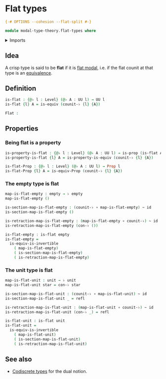 # Flat types

```agda
{-# OPTIONS --cohesion --flat-split #-}

module modal-type-theory.flat-types where
```

<details><summary>Imports</summary>

```agda
open import foundation.dependent-pair-types
open import foundation.empty-types
open import foundation.equivalences
open import foundation.function-types
open import foundation.homotopies
open import foundation.identity-types
open import foundation.propositions
open import foundation.unit-type
open import foundation.universe-levels

open import modal-type-theory.flat-modality
```

</details>

## Idea

A crisp type is said to be **flat** if it is
[flat modal](modal-type-theory.flat-modality.md), i.e. if the flat counit at
that type is an [equivalence](foundation-core.equivalences.md).

## Definition

```agda
is-flat : {@♭ l : Level} (@♭ A : UU l) → UU l
is-flat {l} A = is-equiv (counit-♭ {l} {A})

Flat :
```

## Properties

### Being flat is a property

```agda
is-property-is-flat : {@♭ l : Level} (@♭ A : UU l) → is-prop (is-flat A)
is-property-is-flat {l} A = is-property-is-equiv (counit-♭ {l} {A})

is-flat-Prop : {@♭ l : Level} (@♭ A : UU l) → Prop l
is-flat-Prop {l} A = is-equiv-Prop (counit-♭ {l} {A})
```

### The empty type is flat

```agda
map-is-flat-empty : empty → ♭ empty
map-is-flat-empty ()

is-section-map-is-flat-empty : (counit-♭ ∘ map-is-flat-empty) ~ id
is-section-map-is-flat-empty ()

is-retraction-map-is-flat-empty : (map-is-flat-empty ∘ counit-♭) ~ id
is-retraction-map-is-flat-empty (con-♭ ())

is-flat-empty : is-flat empty
is-flat-empty =
  is-equiv-is-invertible
    ( map-is-flat-empty)
    ( is-section-map-is-flat-empty)
    ( is-retraction-map-is-flat-empty)
```

### The unit type is flat

```agda
map-is-flat-unit : unit → ♭ unit
map-is-flat-unit star = con-♭ star

is-section-map-is-flat-unit : (counit-♭ ∘ map-is-flat-unit) ~ id
is-section-map-is-flat-unit _ = refl

is-retraction-map-is-flat-unit : (map-is-flat-unit ∘ counit-♭) ~ id
is-retraction-map-is-flat-unit (con-♭ _) = refl

is-flat-unit : is-flat unit
is-flat-unit =
  is-equiv-is-invertible
    ( map-is-flat-unit)
    ( is-section-map-is-flat-unit)
    ( is-retraction-map-is-flat-unit)
```

## See also

- [Codiscrete types](modal-type-theory.codiscrete-types.md) for the dual notion.
